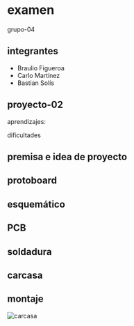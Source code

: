 # examen

grupo-04

## integrantes
- Braulio Figueroa
- Carlo Martínez
- Bastian Solís

## proyecto-02

aprendizajes: 

dificultades

## premisa e idea de proyecto



## protoboard

## esquemático

## PCB

## soldadura

## carcasa

## montaje


![carcasa](./imagenes/tme-grupo04-carcasa-registro05.jpg)
